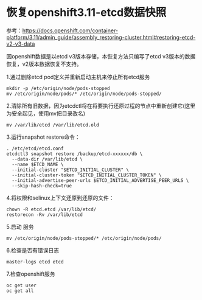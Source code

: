 # 恢复openshift3.11-etcd数据快照

参考：https://docs.openshift.com/container-platform/3.11/admin_guide/assembly_restoring-cluster.html#restoring-etcd-v2-v3-data

因openshift数据是以etcd v3版本存储，本恢复方法只编写了etcd v3版本的数据恢复，v2版本数据恢复不支持。

1.通过删除etcd pod定义并重新启动主机来停止所有etcd服务

```
mkdir -p /etc/origin/node/pods-stopped
mv /etc/origin/node/pods/* /etc/origin/node/pods-stopped/
```

2.清除所有旧数据，因为etcdctl将在将要执行还原过程的节点中重新创建它(这里为安全起见，使用mv把目录改名)

```
mv /var/lib/etcd /var/lib/etcd.old
```

3.运行snapshot restore命令：

```
. /etc/etcd/etcd.conf
etcdctl3 snapshot restore /backup/etcd-xxxxxx/db \
  --data-dir /var/lib/etcd \
  --name $ETCD_NAME \
  --initial-cluster "$ETCD_INITIAL_CLUSTER" \
  --initial-cluster-token "$ETCD_INITIAL_CLUSTER_TOKEN" \
  --initial-advertise-peer-urls $ETCD_INITIAL_ADVERTISE_PEER_URLS \
  --skip-hash-check=true
```

4.将权限和selinux上下文还原到还原的文件：

```
chown -R etcd.etcd /var/lib/etcd/
restorecon -Rv /var/lib/etcd
```

5.启动 服务

```
mv /etc/origin/node/pods-stopped/* /etc/origin/node/pods/
```
6.检查是否有错误日志

```
master-logs etcd etcd
```
7.检查openshift服务

```
oc get user
oc get all
```
